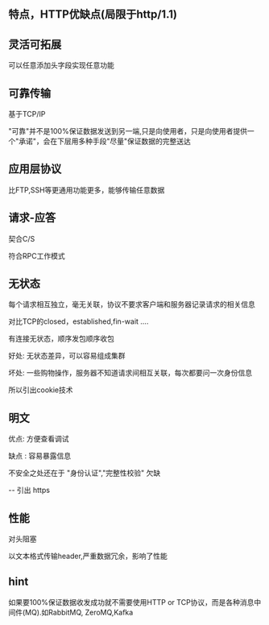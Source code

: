 ## 特点，HTTP优缺点(局限于http/1.1)

## 灵活可拓展

可以任意添加头字段实现任意功能

## 可靠传输

基于TCP/IP

"可靠"并不是100%保证数据发送到另一端,只是向使用者，只是向使用者提供一个"承诺"，会在下层用多种手段"尽量"保证数据的完整送达

## 应用层协议

比FTP,SSH等更通用功能更多，能够传输任意数据

## 请求-应答

契合C/S

符合RPC工作模式

## 无状态

每个请求相互独立，毫无关联，协议不要求客户端和服务器记录请求的相关信息

对比TCP的closed，established,fin-wait ....

有连接无状态，顺序发包顺序收包

好处: 无状态差异，可以容易组成集群

坏处: 一些购物操作，服务器不知道请求间相互关联，每次都要问一次身份信息

所以引出cookie技术

## 明文

优点: 方便查看调试

缺点 : 容易暴露信息

不安全之处还在于 "身份认证","完整性校验" 欠缺

-- 引出 https

## 性能

对头阻塞

以文本格式传输header,严重数据冗余，影响了性能

## hint

如果要100%保证数据收发成功就不需要使用HTTP or TCP协议，而是各种消息中间件(MQ).如RabbitMQ, ZeroMQ,Kafka


